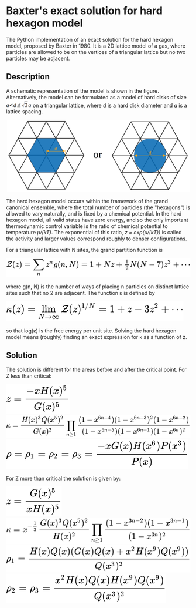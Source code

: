 # Baxter's exact solution for hard hexagon model
The Python implementation of an exact solution for the hard hexagon model, proposed by Baxter in 1980. It is a 2D lattice model of a gas, where particles are allowed to be on the vertices of a triangular lattice but no two particles may be adjacent.

## Description

A schematic representation of the model is shown in the figure. Alternatively, the model can be formulated as a model of hard disks of size <img src="images/disk_formula.png" height="19" /> on a triangular lattice, where <i>d</i> is a hard disk diameter and <i>a</i> is a lattice spacing.

<p align="center"><img src="images/hardhex.png" width="500" /></p>

The hard hexagon model occurs within the framework of the grand canonical ensemble, where the total number of particles (the "hexagons") is allowed to vary naturally, and is fixed by a chemical potential. In the hard hexagon model, all valid states have zero energy, and so the only important thermodynamic control variable is the ratio of chemical potential to temperature <i>µ/(kT)</i>. The exponential of this ratio, <i>z = exp(µ/(kT))</i> is called the activity and larger values correspond roughly to denser configurations.

For a triangular lattice with N sites, the grand partition function is 

<img src="images/partition_formula.svg" />

where g(n, N) is the number of ways of placing n particles on distinct lattice sites such that no 2 are adjacent. The function κ is defined by 

<img src="images/k_formula.svg" />

so that log(κ) is the free energy per unit site. Solving the hard hexagon model means (roughly) finding an exact expression for κ as a function of z.

## Solution

The solution is different for the areas before and after the critical point. For Z less than critical:

<img src="images/z_formula_less.svg" />
<img src="images/k_formula_less.svg" />
<img src="images/rho_formula_less.svg" />

For Z more than critical the solution is given by:

<img src="images/z_formula_more.svg" />
<img src="images/k_formula_more.svg" />
<img src="images/rho1_formula_more.svg" />
<img src="images/rho23_formula_more.svg" />
